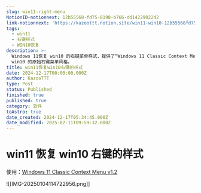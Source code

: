 ```yaml
---
slug: win11-right-menu
NotionID-notionnext: 12b55568-fd75-8198-b766-dd14229022d2
link-notionnext: 'https://kazoottt.notion.site/win11-win10-12b55568fd758198b766dd14229022d2'
tags:
  - win11
  - 右键样式
  - WIN10恢复
description: >-
  Windows 11恢复 win10 的右键菜单样式，提供了“Windows 11 Classic Context Menu v1.2”程序，帮助用户恢复
  win10 的原始右键菜单风格。
title: win11恢复win10右键的样式
date: 2024-12-17T00:00:00.000Z
author: KazooTTT
type: Post
status: Published
finished: true
published: true
category: 软件
toAstro: true
date_created: 2024-12-17T05:34:45.000Z
date_modified: 2025-02-11T09:59:32.000Z
---
```


# win11 恢复 win10 右键的样式

使用：[Windows 11 Classic Context Menu v1.2](https://www.sordum.org/14479/windows-11-classic-context-menu-v1-2/)

![[IMG-20250104114722956.png]]
